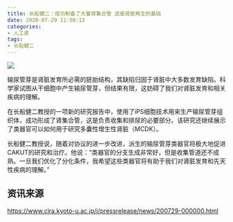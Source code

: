 ```yaml
---
title: 长船健二：成功制备了大量肾集合管 这是肾脏再生的基础
date: 2020-07-29 11:50:13
categories:
- 人工肾
tags:
- 长船健二
---
```


![](1.jpg)

输尿管芽是肾脏发育所必需的胚胎结构，其缺陷归因于肾脏中大多数发育缺陷。科学家试图从干细胞中产生输尿管芽，但结果有限，这妨碍了我们对肾脏发育和相关疾病的理解。

<!-- more -->

在长船健二教授的一项新的研究报告中，使用了iPS细胞技术用来生产输尿管芽组织体，成功形成了肾集合管，这是负责收集和排尿的必要部分。该研究还继续展示了类器官可以如何用于研究多囊性增生性肾脏（MCDK）。

长船健二教授说，随着对协议的进一步改进，派生的输尿管芽类器官将极大地促进CAKUT的研究和治疗。他说：“类器官的分支生成非常好，但是收集管道还不成熟。一旦我们优化了分化条件，我希望这些类器官将有助于我们对肾脏发育和先天性疾病的理解。”

## 资讯来源

https://www.cira.kyoto-u.ac.jp/j/pressrelease/news/200729-000000.html
